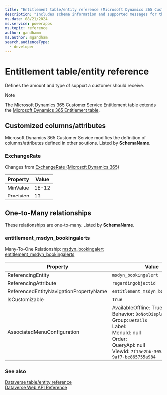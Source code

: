 ```yaml
---
title: "Entitlement table/entity reference (Microsoft Dynamics 365 Customer Service)"
description: "Includes schema information and supported messages for the Entitlement table/entity with Microsoft Dynamics 365 Customer Service."
ms.date: 08/21/2024
ms.service: powerapps
ms.topic: reference
author: gandhamm
ms.author: mgandham
search.audienceType: 
  - developer
---
```


# Entitlement table/entity reference

Defines the amount and type of support a customer should receive.

> [!NOTE]
> The Microsoft Dynamics 365 Customer Service Entitlement table extends the [Microsoft Dynamics 365 Entitlement table](/dynamics365/developer/entities/entitlement).



## Customized columns/attributes

Microsoft Dynamics 365 Customer Service modifies the definition of columns/attributes defined in other solutions. Listed by **SchemaName**.

### <a name="BKMK_ExchangeRate"></a> ExchangeRate

Changes from [ExchangeRate (Microsoft Dynamics 365)](/dynamics365/developer/entities/entitlement#BKMK_ExchangeRate)

|Property|Value|
|---|---|
|MinValue|1E-12|
|Precision|12|


## One-to-Many relationships

These relationships are one-to-many. Listed by **SchemaName**.

### <a name="BKMK_entitlement_msdyn_bookingalerts"></a> entitlement_msdyn_bookingalerts

Many-To-One Relationship: [msdyn_bookingalert entitlement_msdyn_bookingalerts](msdyn_bookingalert.md#BKMK_entitlement_msdyn_bookingalerts)

|Property|Value|
|---|---|
|ReferencingEntity|`msdyn_bookingalert`|
|ReferencingAttribute|`regardingobjectid`|
|ReferencedEntityNavigationPropertyName|`entitlement_msdyn_bookingalerts`|
|IsCustomizable|`True`|
|AssociatedMenuConfiguration|AvailableOffline: True<br />Behavior: `DoNotDisplay`<br />Group: `Details`<br />Label: <br />MenuId: null<br />Order: <br />QueryApi: null<br />ViewId: `7f15e2bb-305a-468f-9af7-be865755a984`|



### See also

[Dataverse table/entity reference](../about-entity-reference.md)  
[Dataverse Web API Reference](/power-apps/developer/data-platform/webapi/reference/about)   

